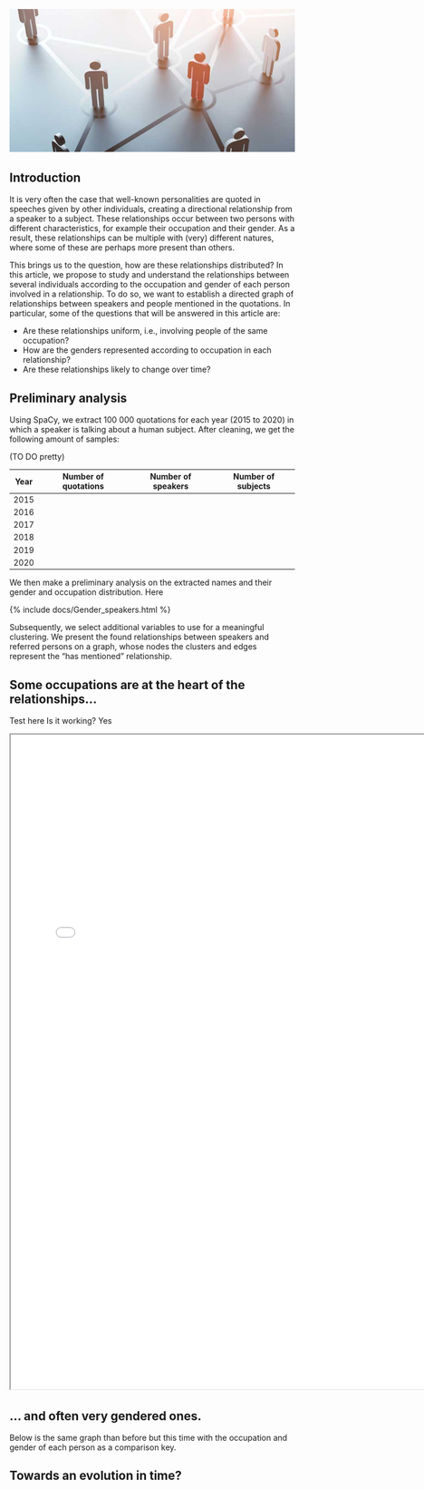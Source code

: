 ![](./docs/networking-vs-connecting.jpg)

## Introduction 

It is very often the case that well-known personalities are quoted in speeches given by other individuals, creating a directional relationship from a speaker to a subject. These relationships occur between two persons with different characteristics, for example their occupation and their gender. As a result, these relationships can be multiple with (very) different natures, where some of these are perhaps more present than others.

This brings us to the question, how are these relationships distributed? In this article, we propose to study and understand the relationships between several individuals according to the occupation and gender of each person involved in a relationship. To do so, we want to establish a directed graph of relationships between speakers and people mentioned in the quotations. In particular, some of the questions that will be answered in this article are:

* Are these relationships uniform, i.e., involving people of the same occupation?
* How are the genders represented according to occupation in each relationship?
* Are these relationships likely to change over time?


## Preliminary analysis

Using SpaCy, we extract 100 000 quotations for each year (2015 to 2020) in which a speaker is talking about a human subject. After cleaning, we get the following amount of samples:

(TO DO pretty)

| Year | Number of quotations | Number of speakers | Number of subjects |
| --- | --- | --- | --- |
|2015|     |     |     |
|2016|     |     |     |
|2017|     |     |     |
|2018|     |     |     |
|2019|     |     |     |
|2020|     |     |     |


We then make a preliminary analysis on the extracted names and their gender and occupation distribution. Here

{% include docs/Gender_speakers.html %}

Subsequently, we select additional variables to use for a meaningful clustering. We present the found relationships between speakers and referred persons on a graph, whose nodes the clusters and edges represent the “has mentioned” relationship.

## Some occupations are at the heart of the relationships…

Test here 
Is it working? Yes

<iframe width="760" height="1155" src="./docs/nt.html"></iframe>

## … and often very gendered ones.

Below is the same graph than before but this time with the occupation and gender of each person as a comparison key.

## Towards an evolution in time?

